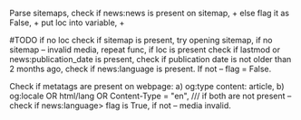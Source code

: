 Parse sitemaps, check if news:news is present on sitemap, +
else flag it as False, +
put loc into variable, +

#TODO
if no loc check if sitemap is present,
try opening sitemap,
if no sitemap – invalid media, 
repeat func,
if loc is present check if lastmod or news:publication_date is present,
check if publication date is not older than 2 months ago,
check if news:language is present. If not – flag = False.

Check if metatags are present on webpage:
a) og:type content: article, 
b) og:locale OR html/lang OR Content-Type = "en",
/// if both are not present – check if news:language> flag is True, if not – media invalid.
